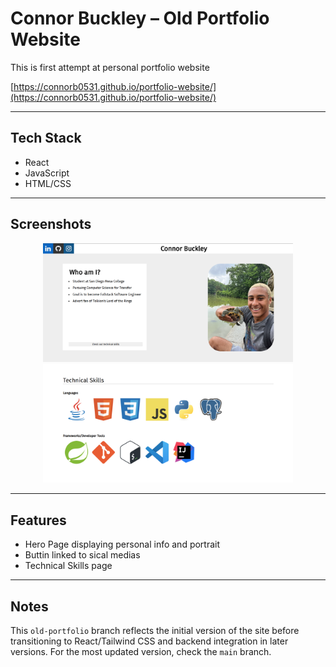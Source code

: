 # Connor Buckley – Old Portfolio Website

This is first attempt at personal portfolio website

[https://connorb0531.github.io/portfolio-website/](https://connorb0531.github.io/portfolio-website/)

---

## Tech Stack

- React
- JavaScript
- HTML/CSS

---

## Screenshots

<div align="center">
    <img src="assets/screenshot1.png" alt="Screenshot 1" width="400"/>
    <img src="assets/screenshot2.png" alt="Screenshot 2" width="400"/>
</div>

---

## Features

- Hero Page displaying personal info and portrait
- Buttin linked to sical medias
- Technical Skills page

---

## Notes

This `old-portfolio` branch reflects the initial version of the site before transitioning to React/Tailwind CSS and backend integration in later versions. For the most updated version, check the `main` branch.
